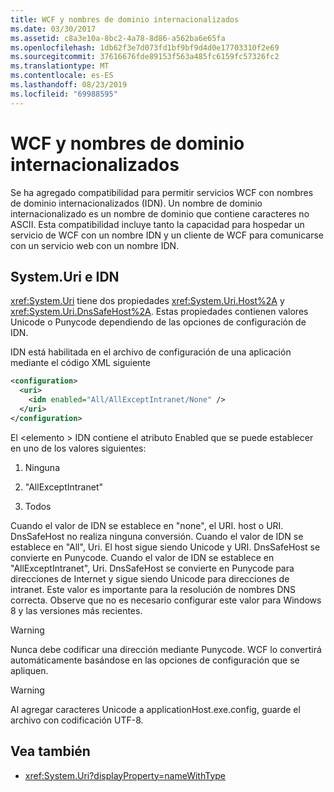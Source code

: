 ```yaml
---
title: WCF y nombres de dominio internacionalizados
ms.date: 03/30/2017
ms.assetid: c8a3e10a-8bc2-4a78-8d86-a562ba6e65fa
ms.openlocfilehash: 1db62f3e7d073fd1bf9bf9d4d0e17703310f2e69
ms.sourcegitcommit: 37616676fde89153f563a485fc6159fc57326fc2
ms.translationtype: MT
ms.contentlocale: es-ES
ms.lasthandoff: 08/23/2019
ms.locfileid: "69988595"
---
```

# <a name="wcf-and-internationalized-domain-names"></a>WCF y nombres de dominio internacionalizados
Se ha agregado compatibilidad para permitir servicios WCF con nombres de dominio internacionalizados (IDN). Un nombre de dominio internacionalizado es un nombre de dominio que contiene caracteres no ASCII. Esta compatibilidad incluye tanto la capacidad para hospedar un servicio de WCF con un nombre IDN y un cliente de WCF para comunicarse con un servicio web con un nombre IDN.  
  
## <a name="systemuri-and-idn"></a>System.Uri e IDN  
 <xref:System.Uri> tiene dos propiedades <xref:System.Uri.Host%2A> y <xref:System.Uri.DnsSafeHost%2A>. Estas propiedades contienen valores Unicode o Punycode dependiendo de las opciones de configuración de IDN.  
  
 IDN está habilitada en el archivo de configuración de una aplicación mediante el código XML siguiente  
  
```xml  
<configuration>  
  <uri>  
    <idn enabled="All/AllExceptIntranet/None" />  
  </uri>  
</configuration>  
```  
  
 El \<elemento > IDN contiene el atributo Enabled que se puede establecer en uno de los valores siguientes:  
  
1. Ninguna  
  
2. "AllExceptIntranet"  
  
3. Todos  
  
 Cuando el valor de IDN se establece en "none", el URI. host o URI. DnsSafeHost no realiza ninguna conversión. Cuando el valor de IDN se establece en "All", Uri. El host sigue siendo Unicode y URI. DnsSafeHost se convierte en Punycode. Cuando el valor de IDN se establece en "AllExceptIntranet", Uri. DnsSafeHost se convierte en Punycode para direcciones de Internet y sigue siendo Unicode para direcciones de intranet. Este valor es importante para la resolución de nombres DNS correcta. Observe que no es necesario configurar este valor para Windows 8 y las versiones más recientes.  
  
> [!WARNING]
> Nunca debe codificar una dirección mediante Punycode. WCF lo convertirá automáticamente basándose en las opciones de configuración que se apliquen.  
  
> [!WARNING]
> Al agregar caracteres Unicode a applicationHost.exe.config, guarde el archivo con codificación UTF-8.  
  
## <a name="see-also"></a>Vea también

- <xref:System.Uri?displayProperty=nameWithType>
